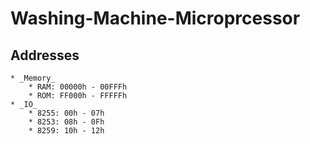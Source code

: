 # Washing-Machine-Microprcessor

## Addresses
	* _Memory_
		* RAM: 00000h - 00FFFh
		* ROM: FF000h - FFFFFh
	* _IO_
		* 8255:	00h - 07h 
		* 8253: 08h - 0Fh
		* 8259: 10h - 12h

